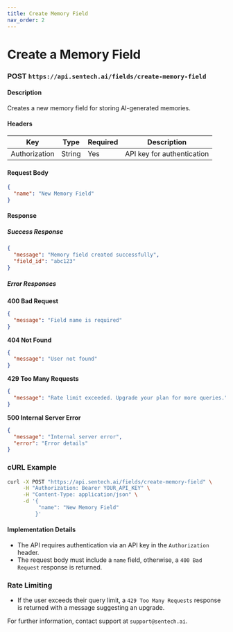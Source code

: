 ```yaml
---
title: Create Memory Field
nav_order: 2
---
```


# Create a Memory Field

### **POST** `https://api.sentech.ai/fields/create-memory-field`

#### **Description**

Creates a new memory field for storing AI-generated memories.

#### **Headers**

| Key           | Type   | Required | Description                |
|--------------|--------|----------|----------------------------|
| Authorization | String | Yes      | API key for authentication |

#### **Request Body**
```json
{
  "name": "New Memory Field"
}
```

#### **Response**
##### **Success Response**
```json
{
  "message": "Memory field created successfully",
  "field_id": "abc123"
}
```

##### **Error Responses**
**400 Bad Request**
```json
{
  "message": "Field name is required"
}
```

**404 Not Found**
```json
{
  "message": "User not found"
}
```

**429 Too Many Requests**
```json
{
  "message": "Rate limit exceeded. Upgrade your plan for more queries."
}
```

**500 Internal Server Error**
```json
{
  "message": "Internal server error",
  "error": "Error details"
}
```

### **cURL Example**
```sh
curl -X POST "https://api.sentech.ai/fields/create-memory-field" \
     -H "Authorization: Bearer YOUR_API_KEY" \
     -H "Content-Type: application/json" \
     -d '{
          "name": "New Memory Field"
         }'
```

#### **Implementation Details**
- The API requires authentication via an API key in the `Authorization` header.
- The request body must include a `name` field, otherwise, a `400 Bad Request` response is returned.

### **Rate Limiting**
- If the user exceeds their query limit, a `429 Too Many Requests` response is returned with a message suggesting an upgrade.

For further information, contact support at `support@sentech.ai`.


